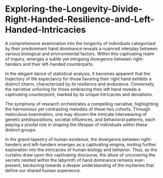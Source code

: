# Exploring-the-Longevity-Divide-Right-Handed-Resilience-and-Left-Handed-Intricacies

A comprehensive examination into the longevity of individuals categorized by their predominant hand dominance reveals a nuanced interplay between various biological and environmental factors. Within this captivating realm of inquiry, emerges a subtle yet intriguing divergence between right-handers and their left-handed counterparts.

In the elegant dance of statistical analysis, it becomes apparent that the trajectory of life expectancy for those favoring their right hand exhibits a distinct charm, characterized by its resilience and endurance. Conversely, the narrative unfurling for those embracing their left hand reveals a captivating counterpoint, marked by its unique intricacies and deviations.

The symphony of research orchestrates a compelling narrative, highlighting the harmonious yet contrasting melodies of these two cohorts. Through meticulous examination, one may discern the intricate interweaving of genetic predispositions, societal influences, and behavioral patterns, each playing a pivotal role in shaping the lifespan of individuals within these distinct groups.

In the grand tapestry of human existence, the divergence between right-handers and left-handers emerges as a captivating enigma, inviting further exploration into the intricacies of human biology and behavior. Thus, as the curtains draw upon this captivating discourse, the allure of uncovering the secrets nestled within the labyrinth of hand dominance remains ever-present, beckoning towards a deeper understanding of the mysteries that define our shared human experience.
